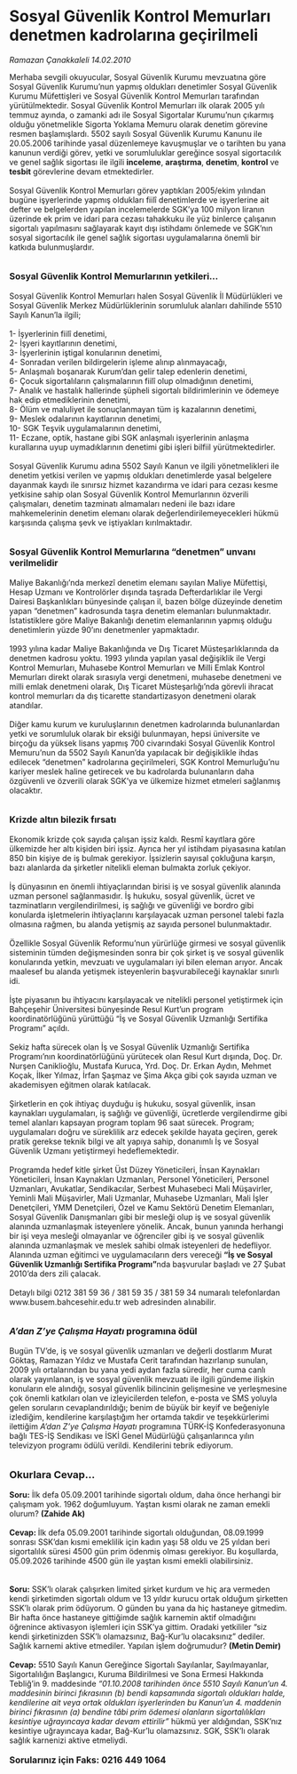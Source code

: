 # Sosyal Güvenlik Kontrol Memurları denetmen kadrolarına geçirilmeli

*Ramazan Çanakkaleli 14.02.2010*

<div class="taraf_structure_2col_1zq">
<div class="margen_n">



 <p>Merhaba sevgili okuyucular, Sosyal Güvenlik Kurumu mevzuatına göre Sosyal Güvenlik Kurumu’nun yapmış oldukları denetimler Sosyal Güvenlik Kurumu Müfettişleri ve Sosyal Güvenlik Kontrol Memurları tarafından yürütülmektedir. Sosyal Güvenlik Kontrol Memurları ilk olarak 2005 yılı temmuz ayında, o zamanki adı ile Sosyal Sigortalar Kurumu’nun çıkarmış olduğu yönetmelikle Sigorta Yoklama Memuru olarak denetim görevine resmen başlamışlardı. 5502 sayılı Sosyal Güvenlik Kurumu Kanunu ile 20.05.2006 tarihinde yasal düzenlemeye kavuşmuşlar ve o tarihten bu yana kanunun verdiği görev, yetki ve sorumluluklar gereğince sosyal sigortacılık ve genel sağlık sigortası ile ilgili <b>inceleme</b>, <b>araştırma</b>, <b>denetim</b>, <b>kontrol</b> ve <b>tesbit</b> görevlerine devam etmektedirler. <br/><br/>Sosyal Güvenlik Kontrol Memurları görev yaptıkları 2005/ekim yılından bugüne işyerlerinde yapmış oldukları fiilî denetimlerde ve işyerlerine ait defter ve belgelerden yapılan incelemelerde SGK’ya 100 milyon liranın üzerinde ek prim ve idari para cezası tahakkuku ile yüz binlerce çalışanın sigortalı yapılmasını sağlayarak kayıt dışı istihdamı önlemede ve SGK’nın sosyal sigortacılık ile genel sağlık sigortası uygulamalarına önemli bir katkıda bulunmuşlardır.<b> <br/><br/><br/><font size="3">Sosyal Güvenlik Kontrol Memurlarının yetkileri...</font></b> <br/><br/>Sosyal Güvenlik Kontrol Memurları halen Sosyal Güvenlik İl Müdürlükleri ve Sosyal Güvenlik Merkez Müdürlüklerinin sorumluluk alanları dahilinde 5510 Sayılı Kanun’la ilgili; <br/><br/>1- İşyerlerinin fiilî denetimi, <br/>2- İşyeri kayıtlarının denetimi, <br/>3- İşyerlerinin iştigal konularının denetimi, <br/>4- Sonradan verilen bildirgelerin işleme alınıp alınmayacağı, <br/>5- Anlaşmalı boşanarak Kurum’dan gelir talep edenlerin denetimi, <br/>6- Çocuk sigortalıların çalışmalarının fiilî olup olmadığının denetimi, <br/>7- Analık ve hastalık hallerinde şüpheli sigortalı bildirimlerinin ve ödemeye hak edip etmediklerinin denetimi, <br/>8- Ölüm ve maluliyet ile sonuçlanmayan tüm iş kazalarının denetimi, <br/>9- Meslek odalarının kayıtlarının denetimi, <br/>10- SGK Teşvik uygulamalarının denetimi, <br/>11- Eczane, optik, hastane gibi SGK anlaşmalı işyerlerinin anlaşma kurallarına uyup uymadıklarının denetimi gibi işleri bilfiil yürütmektedirler. <br/><br/>Sosyal Güvenlik Kurumu adına 5502 Sayılı Kanun ve ilgili yönetmelikleri ile denetim yetkisi verilen ve yapmış oldukları denetimlerde yasal belgelere dayanmak kaydı ile sınırsız hizmet kazandırma ve idari para cezası kesme yetkisine sahip olan Sosyal Güvenlik Kontrol Memurlarının özverili çalışmaları, denetim tazminatı almamaları nedeni ile bazı idare mahkemelerinin denetim elemanı olarak değerlendirilemeyecekleri hükmü karşısında çalışma şevk ve iştiyakları kırılmaktadır.<b> <br/><br/><br/><font size="3">Sosyal Güvenlik Kontrol Memurlarına “denetmen” unvanı verilmelidir</font></b> <br/><br/>Maliye Bakanlığı’nda merkezî denetim elemanı sayılan Maliye Müfettişi, Hesap Uzmanı ve Kontrolörler dışında taşrada Defterdarlıklar ile Vergi Dairesi Başkanlıkları bünyesinde çalışan il, bazen bölge düzeyinde denetim yapan “denetmen” kadrosunda taşra denetim elemanları bulunmaktadır. İstatistiklere göre Maliye Bakanlığı denetim elemanlarının yapmış olduğu denetimlerin yüzde 90’ını denetmenler yapmaktadır. <br/><br/>1993 yılına kadar Maliye Bakanlığında ve Dış Ticaret Müsteşarlıklarında da denetmen kadrosu yoktu. 1993 yılında yapılan yasal değişiklik ile Vergi Kontrol Memurları, Muhasebe Kontrol Memurları ve Milli Emlak Kontrol Memurları direkt olarak sırasıyla vergi denetmeni, muhasebe denetmeni ve milli emlak denetmeni olarak, Dış Ticaret Müsteşarlığı’nda görevli ihracat kontrol memurları da dış ticarette standartizasyon denetmeni olarak atandılar. <br/><br/>Diğer kamu kurum ve kuruluşlarının denetmen kadrolarında bulunanlardan yetki ve sorumluluk olarak bir eksiği bulunmayan, hepsi üniversite ve birçoğu da yüksek lisans yapmış 700 civarındaki Sosyal Güvenlik Kontrol Memuru’nun da 5502 Sayılı Kanun’da yapılacak bir değişiklikle ihdas edilecek “denetmen” kadrolarına geçirilmeleri, SGK Kontrol Memurluğu’nu kariyer meslek haline getirecek ve bu kadrolarda bulunanların daha özgüvenli ve özverili olarak SGK’ya ve ülkemize hizmet etmeleri sağlanmış olacaktır. <b><br/><br/><br/><font size="3">Krizde altın bilezik fırsatı</font></b> <br/><br/>Ekonomik krizde çok sayıda çalışan işsiz kaldı. Resmî kayıtlara göre ülkemizde her altı kişiden biri işsiz. Ayrıca her yıl istihdam piyasasına katılan 850 bin kişiye de iş bulmak gerekiyor. İşsizlerin sayısal çokluğuna karşın, bazı alanlarda da şirketler nitelikli eleman bulmakta zorluk çekiyor. <br/><br/>İş dünyasının en önemli ihtiyaçlarından birisi iş ve sosyal güvenlik alanında uzman personel sağlanmasıdır. İş hukuku, sosyal güvenlik, ücret ve tazminatların vergilendirilmesi, iş sağlığı ve güvenliği ve bordro gibi konularda işletmelerin ihtiyaçlarını karşılayacak uzman personel talebi fazla olmasına rağmen, bu alanda yetişmiş az sayıda personel bulunmaktadır. <br/><br/>Özellikle Sosyal Güvenlik Reformu’nun yürürlüğe girmesi ve sosyal güvenlik sisteminin tümden değişmesinden sonra bir çok şirket iş ve sosyal güvenlik konularında yetkin, mevzuatı ve uygulamaları iyi bilen eleman arıyor. Ancak maalesef bu alanda yetişmek isteyenlerin başvurabileceği kaynaklar sınırlı idi. <br/><br/>İşte piyasanın bu ihtiyacını karşılayacak ve nitelikli personel yetiştirmek için Bahçeşehir Üniversitesi bünyesinde Resul Kurt’un program koordinatörlüğünü yürüttüğü “İş ve Sosyal Güvenlik Uzmanlığı Sertifika Programı” açıldı. <br/><br/>Sekiz hafta sürecek olan İş ve Sosyal Güvenlik Uzmanlığı Sertifika Programı’nın koordinatörlüğünü yürütecek olan Resul Kurt dışında, Doç. Dr. Nurşen Caniklioğlu, Mustafa Kuruca, Yrd. Doç. Dr. Erkan Aydın, Mehmet Koçak, İlker Yılmaz, İrfan Şaşmaz ve Şima Akça gibi çok sayıda uzman ve akademisyen eğitmen olarak katılacak. <br/><br/>Şirketlerin en çok ihtiyaç duyduğu iş hukuku, sosyal güvenlik, insan kaynakları uygulamaları, iş sağlığı ve güvenliği, ücretlerde vergilendirme gibi temel alanları kapsayan program toplam 96 saat sürecek. Program; uygulamaları doğru ve süreklilik arz edecek şekilde hayata geçiren, gerek pratik gerekse teknik bilgi ve alt yapıya sahip, donanımlı İş ve Sosyal Güvenlik Uzmanı yetiştirmeyi hedeflemektedir. <br/><br/>Programda hedef kitle şirket Üst Düzey Yöneticileri, İnsan Kaynakları Yöneticileri, İnsan Kaynakları Uzmanları, Personel Yöneticileri, Personel Uzmanları, Avukatlar, Sendikacılar, Serbest Muhasebeci Mali Müşavirler, Yeminli Mali Müşavirler, Mali Uzmanlar, Muhasebe Uzmanları, Mali İşler Denetçileri, YMM Denetçileri, Özel ve Kamu Sektörü Denetim Elemanları, Sosyal Güvenlik Danışmanları gibi bir mesleği olup iş ve sosyal güvenlik alanında uzmanlaşmak isteyenlere yönelik. Ancak, bunun yanında herhangi bir işi veya mesleği olmayanlar ve öğrenciler gibi iş ve sosyal güvenlik alanında uzmanlaşmak ve meslek sahibi olmak isteyenleri de hedefliyor. Alanında uzman eğitimci ve uygulamacıların ders vereceği <b>“İş ve Sosyal Güvenlik Uzmanlığı Sertifika Programı”</b>nda başvurular başladı ve 27 Şubat 2010’da ders zili çalacak. <br/><br/>Detaylı bilgi 0212 381 59 36 / 381 59 35 / 381 59 34 numaralı telefonlardan www.busem.bahcesehir.edu.tr web adresinden alınabilir.<b><i> <br/><br/><br/><font size="3">A’dan Z’ye Çalışma Hayatı</font></i><font size="3"> programına ödül</font></b> <br/><br/>Bugün TV’de, iş ve sosyal güvenlik uzmanları ve değerli dostlarım Murat Göktaş, Ramazan Yıldız ve Mustafa Cerit tarafından hazırlanıp sunulan, 2009 yılı ortalarından bu yana yedi aydan fazla süredir, her cuma canlı olarak yayınlanan, iş ve sosyal güvenlik mevzuatı ile ilgili gündeme ilişkin konuların ele alındığı, sosyal güvenlik bilincinin gelişmesine ve yerleşmesine çok önemli katkıları olan ve izleyicilerden telefon, e-posta ve SMS yoluyla gelen soruların cevaplandırıldığı; benim de büyük bir keyif ve beğeniyle izlediğim, kendilerine karşılaştığım her ortamda takdir ve teşekkürlerimi ilettiğim <i>A’dan Z’ye Çalışma Hayatı</i> programına TÜRK-İŞ Konfederasyonuna bağlı TES-İŞ Sendikası ve İSKİ Genel Müdürlüğü çalışanlarınca yılın televizyon programı ödülü verildi. Kendilerini tebrik ediyorum.<b> <br/><br/><br/><font size="4">Okurlara Cevap...</font> <br/><br/>Soru:</b> İlk defa 05.09.2001 tarihinde sigortalı oldum, daha önce herhangi bir çalışmam yok. 1962 doğumluyum. Yaştan kısmi olarak ne zaman emekli olurum? <b>(Zahide Ak) <br/><br/>Cevap: </b>İlk defa 05.09.2001 tarihinde sigortalı olduğundan, 08.09.1999 sonrası SSK’dan kısmi emeklilik için kadın yaşı 58 oldu ve 25 yıldan beri sigortalılık süresi 4500 gün prim ödenmiş olması gerekiyor. Bu koşullarda, 05.09.2026 tarihinde 4500 gün ile yaştan kısmi emekli olabilirsiniz.<b> <br/><br/><br/>Soru:</b> SSK’lı olarak çalışırken limited şirket kurdum ve hiç ara vermeden kendi şirketimden sigortalı oldum ve 13 yıldır kurucu ortak olduğum şirketten SSK’lı olarak prim ödüyorum. O günden bu yana da hiç hastaneye gitmedim. Bir hafta önce hastaneye gittiğimde sağlık karnemin aktif olmadığını öğrenince aktivasyon işlemleri için SSK’ya gittim. Oradaki yetkililer “siz kendi şirketinizden SSK’lı olamazsınız, Bağ-Kur’lu olacaksınız” dediler. Sağlık karnemi aktive etmediler. Yapılan işlem doğrumudur? <b>(Metin Demir) <br/><br/>Cevap:</b> 5510 Sayılı Kanun Gereğince Sigortalı Sayılanlar, Sayılmayanlar, Sigortalılığın Başlangıcı, Kuruma Bildirilmesi ve Sona Ermesi Hakkında Tebliğ’in 9. maddesinde <i>“01.10.2008 tarihinden önce 5510 Sayılı Kanun’un 4. maddesinin birinci fıkrasının (b) bendi kapsamında sigortalı oldukları halde, kendilerine ait veya ortak oldukları işyerlerinden bu Kanun’un 4. maddenin birinci fıkrasının (a) bendine tâbi prim ödemesi olanların sigortalılıkları kesintiye uğrayıncaya kadar devam ettirilir”</i> hükmü yer aldığından, SSK’nız kesintiye uğrayıncaya kadar, Bağ-Kur’lu olamazsınız. SGK, SSK’lı olarak sağlık karnenizi aktive etmeliydi. <br/><br/><font size="3"><strong>Sorularınız için Faks: 0216 449 1064</strong></font></p>
<br/>
<br/>
<br/>



<br/>


<div id="taraf_not">
</div>

</div>


</div>
